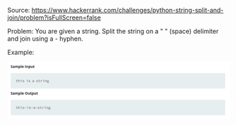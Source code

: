 Source: https://www.hackerrank.com/challenges/python-string-split-and-join/problem?isFullScreen=false

Problem: You are given a string. Split the string on a " " (space) delimiter and join using a - hyphen.

Example: 

![](2022-08-01-21-05-52.png)